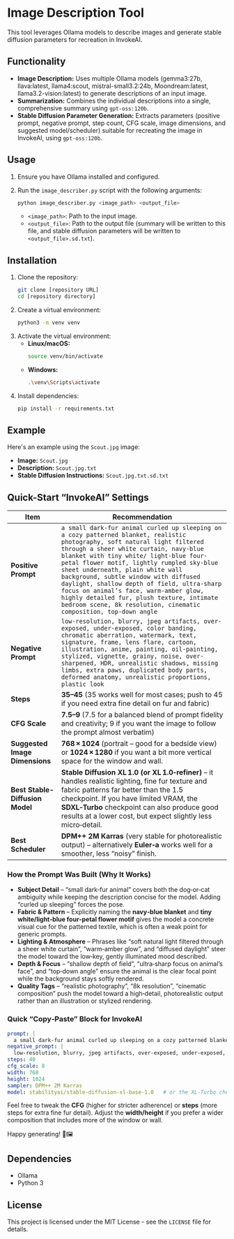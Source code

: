 # Image Description Tool

This tool leverages Ollama models to describe images and generate stable diffusion parameters for recreation in InvokeAI.

## Functionality

- **Image Description:** Uses multiple Ollama models (gemma3:27b, llava:latest, llama4:scout, mistral-small3.2:24b, Moondream:latest, llama3.2-vision:latest) to generate descriptions of an input image.
- **Summarization:** Combines the individual descriptions into a single, comprehensive summary using `gpt-oss:120b`.
- **Stable Diffusion Parameter Generation:** Extracts parameters (positive prompt, negative prompt, step count, CFG scale, image dimensions, and suggested model/scheduler) suitable for recreating the image in InvokeAI, using `gpt-oss:120b`.

## Usage

1.  Ensure you have Ollama installed and configured.
2.  Run the `image_describer.py` script with the following arguments:

    ```bash
    python image_describer.py <image_path> <output_file>
    ```

    *   `<image_path>`: Path to the input image.
    *   `<output_file>`: Path to the output file (summary will be written to this file, and stable diffusion parameters will be written to `<output_file>.sd.txt`).

## Installation

1.  Clone the repository:
    ```bash
    git clone [repository URL]
    cd [repository directory]
    ```
2.  Create a virtual environment:
    ```bash
    python3 -m venv venv
    ```
3.  Activate the virtual environment:
    *   **Linux/macOS:**
        ```bash
        source venv/bin/activate
        ```
    *   **Windows:**
        ```bash
        .\venv\Scripts\activate
        ```
4.  Install dependencies:
    ```bash
    pip install -r requirements.txt
    ```

## Example

Here's an example using the `Scout.jpg` image:

*   **Image:** `Scout.jpg`
*   **Description:** `Scout.jpg.txt`
*   **Stable Diffusion Instructions:** `Scout.jpg.txt.sd.txt`

## Quick-Start “InvokeAI” Settings

| Item | Recommendation |
|------|-----------------|
| **Positive Prompt** | `a small dark-fur animal curled up sleeping on a cozy patterned blanket, realistic photography, soft natural light filtered through a sheer white curtain, navy-blue blanket with tiny white/ light-blue four-petal flower motif, lightly rumpled sky-blue sheet underneath, plain white wall background, subtle window with diffused daylight, shallow depth of field, ultra-sharp focus on animal’s face, warm-amber glow, highly detailed fur, plush texture, intimate bedroom scene, 8k resolution, cinematic composition, top-down angle` |
| **Negative Prompt** | `low-resolution, blurry, jpeg artifacts, over-exposed, under-exposed, color banding, chromatic aberration, watermark, text, signature, frame, lens flare, cartoon, illustration, anime, painting, oil-painting, stylized, vignette, grainy, noise, over-sharpened, HDR, unrealistic shadows, missing limbs, extra paws, duplicated body parts, deformed anatomy, unrealistic proportions, plastic look` |
| **Steps** | **35–45** (35 works well for most cases; push to 45 if you need extra fine detail on fur and fabric) |
| **CFG Scale** | **7.5–9** (7.5 for a balanced blend of prompt fidelity and creativity; 9 if you want the image to follow the prompt almost verbatim) |
| **Suggested Image Dimensions** | **768 × 1024** (portrait – good for a bedside view) or **1024 × 1280** if you want a bit more vertical space for the window and wall. |
| **Best Stable-Diffusion Model** | **Stable Diffusion XL 1.0 (or XL 1.0‑refiner)** – it handles realistic lighting, fine fur texture and fabric patterns far better than the 1.5 checkpoint. If you have limited VRAM, the **SDXL‑Turbo** checkpoint can also produce good results at a lower cost, but expect slightly less micro‑detail. |
| **Best Scheduler** | **DPM++ 2M Karras** (very stable for photorealistic output) – alternatively **Euler‑a** works well for a smoother, less “noisy” finish. |

### How the Prompt Was Built (Why It Works)

- **Subject Detail** – “small dark‑fur animal” covers both the dog‑or‑cat ambiguity while keeping the description concise for the model. Adding “curled up sleeping” forces the pose.
- **Fabric & Pattern** – Explicitly naming the **navy‑blue blanket** and **tiny white/light‑blue four‑petal flower motif** gives the model a concrete visual cue for the patterned textile, which is often a weak point for generic prompts.
- **Lighting & Atmosphere** – Phrases like “soft natural light filtered through a sheer white curtain”, “warm‑amber glow”, and “diffused daylight” steer the model toward the low‑key, gently illuminated mood described.
- **Depth & Focus** – “shallow depth of field”, “ultra‑sharp focus on animal’s face”, and “top‑down angle” ensure the animal is the clear focal point while the background stays softly rendered.
- **Quality Tags** – “realistic photography”, “8k resolution”, “cinematic composition” push the model toward a high‑detail, photorealistic output rather than an illustration or stylized rendering.

### Quick “Copy‑Paste” Block for InvokeAI

```yaml
prompt: |
  a small dark-fur animal curled up sleeping on a cozy patterned blanket, realistic photography, soft natural light filtered through a sheer white curtain, navy-blue blanket with tiny white light-blue four-petal flower motif, lightly rumpled sky-blue sheet underneath, plain white wall background, subtle window with diffused daylight, shallow depth of field, ultra-sharp focus on animal’s face, warm-amber glow, highly detailed fur, plush texture, intimate bedroom scene, 8k resolution, cinematic composition, top-down angle
negative_prompt: |
  low-resolution, blurry, jpeg artifacts, over-exposed, under-exposed, color banding, chromatic aberration, watermark, text, signature, frame, lens flare, cartoon, illustration, anime, painting, oil-painting, stylized, vignette, grainy, noise, over-sharpened, HDR, unrealistic shadows, missing limbs, extra paws, duplicated body parts, deformed anatomy, unrealistic proportions, plastic look
steps: 40
cfg_scale: 8
width: 768
height: 1024
sampler: DPM++ 2M Karras
model: stabilityai/stable-diffusion-xl-base-1.0   # or the XL‑Turbo checkpoint if VRAM is limited
```

Feel free to tweak the **CFG** (higher for stricter adherence) or **steps** (more steps for extra fine fur detail). Adjust the **width/height** if you prefer a wider composition that includes more of the window or wall.  

Happy generating! 🎨🖼️

## Dependencies

-   Ollama
-   Python 3

## License

This project is licensed under the MIT License - see the `LICENSE` file for details.
